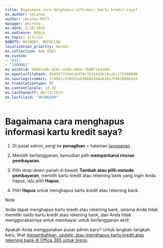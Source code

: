 ```yaml
---
title: Bagaimana cara menghapus informasi kartu kredit saya?
ms.author: cmcatee
author: cmcatee-MSFT
manager: mnirkhe
ms.date: 2/20/2018
ms.audience: Admin
ms.topic: article
ROBOTS: NOINDEX, NOFOLLOW
localization_priority: Normal
ms.collection: Adm_O365
ms.custom:
- "431"
- "1500001"
ms.assetid: 9d465c0b-d262-4c84-a0ee-76d0f18a24dc
ms.openlocfilehash: 65059f334e6a6d74c35324d2b10ca5c175398990
ms.sourcegitcommit: 7c90dcc570d32ebd968e3e4e816a7b482890b3a4
ms.translationtype: MT
ms.contentlocale: id-ID
ms.lasthandoff: 08/13/2019
ms.locfileid: "36390299"
---
```

# <a name="how-do-i-remove-my-credit-card-information"></a>Bagaimana cara menghapus informasi kartu kredit saya?

1. Di pusat admin, pergi ke **penagihan** \> halaman [langganan](https://go.microsoft.com/fwlink/p/?linkid=842054) .

2. Memilih berlangganan, kemudian pilih **memperbarui rincian pembayaran**.

3. Pilih drop-down panah di bawah **Tambah atau pilih metode pembayaran**, memilih kartu kredit atau rekening bank yang ingin Anda hapus, lalu pilih **Hapus**.

4. Pilih **Hapus** untuk menghapus kartu kredit atau rekening bank.

> [!NOTE]
> Anda dapat menghapus kartu kredit atau rekening bank, selama Anda tidak memiliki saldo kartu kredit atau rekening bank, dan Anda tidak menggunakannya untuk membayar untuk berlangganan aktif.

Apakah Anda menggunakan pusat admin baru? Untuk langkah-langkah baru, lihat [menambahkan, update, atau menghapus kartu kredit atau rekening bank di Office 365 untuk bisnis](https://docs.microsoft.com/en-us/office365/admin/subscriptions-and-billing/add-update-or-remove-credit-card-or-bank-account).